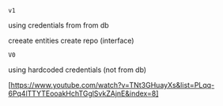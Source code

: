 `v1`

using credentials from from db

creeate entities
create repo (interface)



`V0`

using hardcoded credentials (not from db)

[https://www.youtube.com/watch?v=TNt3GHuayXs&list=PLqq-6Pq4lTTYTEooakHchTGglSvkZAjnE&index=8]


